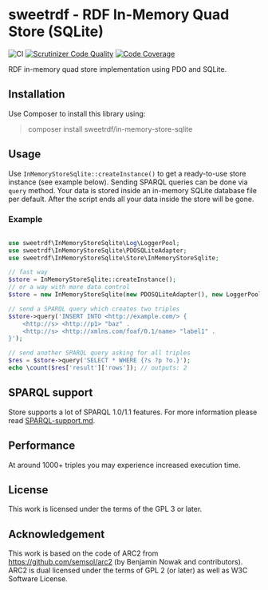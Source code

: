 # sweetrdf - RDF In-Memory Quad Store (SQLite)

![CI](https://github.com/sweetrdf/in-memory-store-sqlite/workflows/Tests/badge.svg)
[![Scrutinizer Code Quality](https://scrutinizer-ci.com/g/sweetrdf/in-memory-store-sqlite/badges/quality-score.png?b=master)](https://scrutinizer-ci.com/g/sweetrdf/in-memory-store-sqlite/?branch=master)
[![Code Coverage](https://scrutinizer-ci.com/g/sweetrdf/in-memory-store-sqlite/badges/coverage.png?b=master)](https://scrutinizer-ci.com/g/sweetrdf/in-memory-store-sqlite/?branch=master)

RDF in-memory quad store implementation using PDO and SQLite.

## Installation

Use Composer to install this library using:

> composer install sweetrdf/in-memory-store-sqlite

## Usage

Use `InMemoryStoreSqlite::createInstance()` to get a ready-to-use store instance (see example below).
Sending SPARQL queries can be done via `query` method.
Your data is stored inside an in-memory SQLite database file per default.
After the script ends all your data inside the store will be gone.

### Example

```php

use sweetrdf\InMemoryStoreSqlite\Log\LoggerPool;
use sweetrdf\InMemoryStoreSqlite\PDOSQLiteAdapter;
use sweetrdf\InMemoryStoreSqlite\Store\InMemoryStoreSqlite;

// fast way
$store = InMemoryStoreSqlite::createInstance();
// or a way with more data control
$store = new InMemoryStoreSqlite(new PDOSQLiteAdapter(), new LoggerPool());

// send a SPARQL query which creates two triples
$store->query('INSERT INTO <http://example.com/> {
    <http://s> <http://p1> "baz" .
    <http://s> <http://xmlns.com/foaf/0.1/name> "label1" .
}');

// send another SPARQL query asking for all triples
$res = $store->query('SELECT * WHERE {?s ?p ?o.}');
echo \count($res['result']['rows']); // outputs: 2
```

## SPARQL support

Store supports a lot of SPARQL 1.0/1.1 features.
For more information please read [SPARQL-support.md](doc/SPARQL-support.md).

## Performance

At around 1000+ triples you may experience increased execution time.

## License

This work is licensed under the terms of the GPL 3 or later.

## Acknowledgement

This work is based on the code of ARC2 from https://github.com/semsol/arc2 (by Benjamin Nowak and contributors).
ARC2 is dual licensed under the terms of GPL 2 (or later) as well as W3C Software License.
